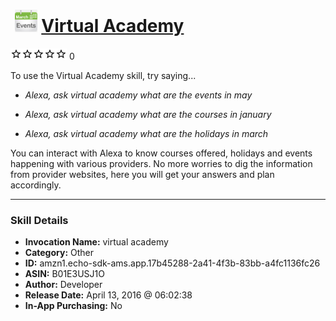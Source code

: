 # &nbsp;<img src="skill_icon" alt="Virtual Academy icon" width="36"> [Virtual Academy](http://alexa.amazon.com/#skills/amzn1.echo-sdk-ams.app.17b45288-2a41-4f3b-83bb-a4fc1136fc26)
![0 stars](../../images/ic_star_border_black_18dp_1x.png)![0 stars](../../images/ic_star_border_black_18dp_1x.png)![0 stars](../../images/ic_star_border_black_18dp_1x.png)![0 stars](../../images/ic_star_border_black_18dp_1x.png)![0 stars](../../images/ic_star_border_black_18dp_1x.png) 0

To use the Virtual Academy skill, try saying...

* *Alexa, ask virtual academy what are the events in may*

* *Alexa, ask virtual academy what are the courses in january*

* *Alexa, ask virtual academy what are the holidays in march*

You can interact with Alexa to know courses offered, holidays and events happening with various providers. No more worries to dig the information from provider websites, here you will get your answers and plan accordingly.

***

### Skill Details

* **Invocation Name:** virtual academy
* **Category:** Other
* **ID:** amzn1.echo-sdk-ams.app.17b45288-2a41-4f3b-83bb-a4fc1136fc26
* **ASIN:** B01E3USJ1O
* **Author:** Developer
* **Release Date:** April 13, 2016 @ 06:02:38
* **In-App Purchasing:** No
